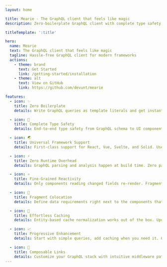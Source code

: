 ```yaml
---
layout: home

title: Mearie - The GraphQL client that feels like magic
description: Zero-boilerplate GraphQL client with complete type safety and zero runtime overhead. Supports React, Vue, Svelte, and Solid with automatic code generation and intelligent caching.

titleTemplate: ':title'

hero:
  name: Mearie
  text: The GraphQL client that feels like magic
  tagline: Hassle-free GraphQL client for modern frameworks
  actions:
    - theme: brand
      text: Get Started
      link: /getting-started/installation
    - theme: alt
      text: View on GitHub
      link: https://github.com/devunt/mearie

features:
  - icon: ✨
    title: Zero Boilerplate
    details: Write GraphQL queries as template literals and get instant code generation. No manual type definitions, no code generation scripts, no config needed.

  - icon: 🎯
    title: Complete Type Safety
    details: End-to-end type safety from GraphQL schema to UI components. Catch errors at compile time, not in production.

  - icon: 🌏
    title: Universal Framework Support
    details: First-class support for React, Vue, Svelte, and Solid. Use the same GraphQL client across all your projects.

  - icon: ⚡
    title: Zero Runtime Overhead
    details: GraphQL parsing and analysis happen at build time. Zero parsing cost, zero runtime analysis—just pure execution speed.

  - icon: ⚛️
    title: Fine-Grained Reactivity
    details: Only components reading changed fields re-render. Fragment-level subscriptions prevent unnecessary updates across your component tree.

  - icon: 🧩
    title: Fragment Colocation
    details: Define data requirements right next to the components that use them. Natural prop drilling with automatic fragment spreading.

  - icon: 💾
    title: Effortless Caching
    details: Entity-based cache normalization works out of the box. Updates to any entity instantly reflect everywhere it's used.

  - icon: 📈
    title: Progressive Enhancement
    details: Start with simple queries, add caching when you need it. One line of configuration unlocks advanced features without touching your components.

  - icon: 🔗
    title: Composable Links
    details: Customize your GraphQL stack with intuitive middleware pattern. Built-in dedup, retry, auth, and cache links compose seamlessly.
---
```

